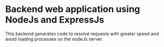# Backend web application using NodeJs and ExpressJs

This backend generates code to resolve requests with greater speed and avoid loading processes on the nodeJs server.
